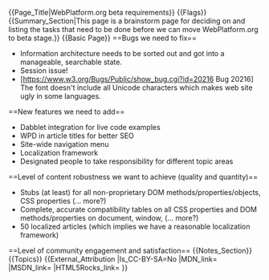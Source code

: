 {{Page_Title|WebPlatform.org beta requirements}}
{{Flags}}
{{Summary_Section|This page is a brainstorm page for deciding on and listing the tasks that need to be done before we can move WebPlatform.org to beta stage.}}
{{Basic Page}}
==Bugs we need to fix==

* Information architecture needs to be sorted out and got into a manageable, searchable state.
* Session issue!
* [https://www.w3.org/Bugs/Public/show_bug.cgi?id=20216 Bug 20216] The font doesn't include all Unicode characters which makes web site ugly in some languages.

==New features we need to add==

* Dabblet integration for live code examples
* WPD in article titles for better SEO
* Site-wide navigation menu
* Localization framework
* Designated people to take responsibility for different topic areas

==Level of content robustness we want to achieve (quality and quantity)==

* Stubs (at least) for all non-proprietary DOM methods/properties/objects, CSS properties (... more?)
* Complete, accurate compatibility tables on all CSS properties and DOM methods/properties on document, window, (... more?)
* 50 localized articles (which implies we have a reasonable localization framework)

==Level of community engagement and satisfaction==
{{Notes_Section}}
{{Topics}}
{{External_Attribution
|Is_CC-BY-SA=No
|MDN_link=
|MSDN_link=
|HTML5Rocks_link=
}}